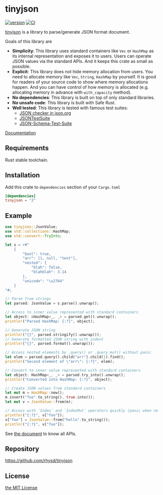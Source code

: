 tinyjson
========
[![version](https://img.shields.io/crates/v/tinyjson.svg)](https://crates.io/crates/tinyjson)
[![CI](https://github.com/rhysd/tinyjson/workflows/CI/badge.svg?branch=master&event=push)](https://github.com/rhysd/tinyjson/actions)

[tinyjson](https://crates.io/crates/tinyjson) is a library to parse/generate JSON format document.

Goals of this library are

- **Simplicity**: This library uses standard containers like `Vec` or `HashMap` as its internal representation
  and exposes it to users. Users can operate JSON values via the standard APIs. And it keeps this crate as small
  as possible.
- **Explicit**: This library does not hide memory allocation from users. You need to allocate memory like `Vec`,
  `String`, `HashMap` by yourself. It is good for readers of your source code to show where memory allocations
  happen. And you can have control of how memory is allocated (e.g. allocating memory in advance with
  `with_capacity` method).
- **No dependencies**: This library is built on top of only standard libraries.
- **No unsafe code**: This library is built with Safe Rust.
- **Well tested**: This library is tested with famous test suites:
  - [JSON checker in json.org](http://www.json.org/JSON_checker/)
  - [JSONTestSuite](https://github.com/nst/JSONTestSuite)
  - [JSON-Schema-Test-Suite](https://github.com/json-schema-org/JSON-Schema-Test-Suite)

[Documentation](https://docs.rs/tinyjson/latest/tinyjson)

## Requirements

Rust stable toolchain.

## Installation

Add this crate to `dependencies` section of your `Cargo.toml`

```toml
[dependencies]
tinyjson = "2"
```

## Example

```rust
use tinyjson::JsonValue;
use std::collections::HashMap;
use std::convert::TryInto;

let s = r#"
    {
        "bool": true,
        "arr": [1, null, "test"],
        "nested": {
            "blah": false,
            "blahblah": 3.14
        },
        "unicode": "\u2764"
    }
"#;

// Parse from strings
let parsed: JsonValue = s.parse().unwrap();

// Access to inner value represented with standard containers
let object: &HashMap<_, _> = parsed.get().unwrap();
println!("Parsed HashMap: {:?}", object);

// Generate JSON string
println!("{}", parsed.stringify().unwrap());
// Generate formatted JSON string with indent
println!("{}", parsed.format().unwrap());

// Access nested elements by .query() or .query_mut() without panic
let elem = parsed.query().child("arr").child(1).find();
println!("Second element of \"arr\": {:?}", elem);

// Convert to inner value represented with standard containers
let object: HashMap<_, _> = parsed.try_into().unwrap();
println!("Converted into HashMap: {:?}", object);

// Create JSON values from standard containers
let mut m = HashMap::new();
m.insert("foo".to_string(), true.into());
let mut v = JsonValue::from(m);

// Access with `Index` and `IndexMut` operators quickly (panic when no element)
println!("{:?}", v["foo"]);
v["foo"] = JsonValue::from("hello".to_string());
println!("{:?}", v["foo"]);
```

See [the document](https://docs.rs/tinyjson/latest/tinyjson) to know all APIs.

## Repository

https://github.com/rhysd/tinyjson

## License

[the MIT License](LICENSE.txt)
